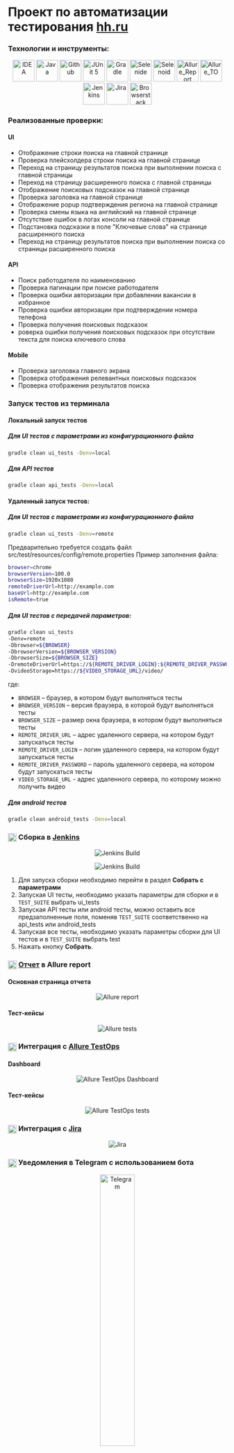 # Проект по автоматизации тестирования [hh.ru](https://hh.ru/)

### Технологии и инструменты:
<p align="center">
<a href="https://www.jetbrains.com/idea/"><img src="images/logos/Intelij_IDEA.svg" width="50" height="50"  alt="IDEA"/></a>
<a href="https://www.java.com/"><img src="images/logos/Java.svg" width="50" height="50"  alt="Java"/></a>
<a href="https://github.com/"><img src="images/logos/Github.svg" width="50" height="50"  alt="Github"/></a>
<a href="https://junit.org/junit5/"><img src="images/logos/JUnit5.svg" width="50" height="50"  alt="JUnit 5"/></a>
<a href="https://gradle.org/"><img src="images/logos/Gradle.svg" width="50" height="50"  alt="Gradle"/></a>
<a href="https://selenide.org/"><img src="images/logos/Selenide.svg" width="50" height="50"  alt="Selenide"/></a>
<a href="https://aerokube.com/selenoid/"><img src="images/logos/Selenoid.svg" width="50" height="50"  alt="Selenoid"/></a>
<a href="https://qameta.io/allure-report/"><img src="images/logos/Allure_Report.svg" width="50" height="50"  alt="Allure_Report"/></a>
<a href="https://qameta.io/"><img src="images/logos/Allure_TO.svg" width="50" height="50"  alt="Allure_TO"/></a>
<a href="https://www.jenkins.io/"><img src="images/logos/Jenkins.svg" width="50" height="50"  alt="Jenkins"/></a>
<a href="https://www.atlassian.com/ru/software/jira/"><img src="images/logos/Jira.svg" width="50" height="50"  alt="Jira"/></a>
<a href="https://www.browserstack.com/"><img src="images/logos/Browserstack.svg" width="50" height="50"  alt="Browserstack"/></a>
</p>

### Реализованные проверки:
#### UI 
* Отображение строки поиска на главной странице
* Проверка плейсхолдера строки поиска на главной странице
* Переход на страницу результатов поиска при выполнении поиска с главной страницы
* Переход на страницу расширенного поиска с главной страницы
* Отображение поисковых подсказок на главной странице
* Проверка заголовка на главной странице
* Отображение popup подтверждения региона на главной странице
* Проверка смены языка на английский на главной странице
* Отсутствие ошибок в логах консоли на главной странице
* Подстановка подсказки в поле "Ключевые слова" на странице расширенного поиска
* Переход на страницу результатов поиска при выполнении поиска со страницы расширенного поиска
#### API
* Поиск работодателя по наименованию
* Проверка пагинации при поиске работодателя
* Проверка ошибки авторизации при добавлении вакансии в избранное
* Проверка ошибки авторизации при подтверждении номера телефона
* Проверка получения поисковых подсказок
* роверка ошибки получения поисковых подсказок при отсутствии текста для поиска ключевого слова
#### Mobile
* Проверка заголовка главного экрана
* Проверка отображения релевантных поисковых подсказок
* Проверка отображения результатов поиска

### Запуск тестов из терминала
#### Локальный запуск тестов
##### Для UI тестов с параметрами из конфигурационного файла
```bash
gradle clean ui_tests -Denv=local
```
##### Для API тестов
```bash
gradle clean api_tests -Denv=local
```
#### Удаленный запуск тестов:
##### Для UI тестов с параметрами из конфигурационного файла
```bash
gradle clean ui_tests -Denv=remote
```
Предварительно требуется создать файл src/test/resources/config/remote.properties
Пример заполнения файла:
```bash
browser=chrome
browserVersion=100.0
browserSize=1920x1080
remoteDriverUrl=http://example.com
baseUrl=http://example.com
isRemote=true
```

##### Для UI тестов с передачей параметров:
```bash
gradle clean ui_tests
-Denv=remote
-Dbrowser=${BROWSER}
-DbrowserVersion=${BROWSER_VERSION}
-DbrowserSize=${BROWSER_SIZE}
-DremoteDriverUrl=https://${REMOTE_DRIVER_LOGIN}:${REMOTE_DRIVER_PASSWORD}@${REMOTE_DRIVER_URL}/wd/hub/
-DvideoStorage=https://${VIDEO_STORAGE_URL}/video/
```
где:
- <code>BROWSER</code> – браузер, в котором будут выполняться тесты
- <code>BROWSER_VERSION</code> – версия браузера, в которой будут выполняться тесты
- <code>BROWSER_SIZE</code> – размер окна браузера, в котором будут выполняться тесты
- <code>REMOTE_DRIVER_URL</code> – адрес удаленного сервера, на котором будут запускаться тесты
- <code>REMOTE_DRIVER_LOGIN</code> – логин удаленного сервера, на котором будут запускаться тесты
- <code>REMOTE_DRIVER_PASSWORD</code> – пароль удаленного сервера, на котором будут запускаться тесты
- <code>VIDEO_STORAGE_URL</code> - адрес удаленного сервера, по которому можно получить видео

##### Для android тестов
```bash
gradle clean android_tests -Denv=local
```

### <img alt="Jenkins" height="20" src="images/logos/Jenkins.svg" width="20" align="center"> Сборка в [Jenkins](https://jenkins.autotests.cloud/job/20-Tadree-hh.ru/)
<p align="center">
<img title="Jenkins Build" src="images/screens/Jenkins.png">
</p>
<p align="center">
<img title="Jenkins Build" src="images/screens/Jenkins_build.png">
</p>

1. Для запуска сборки необходимо перейти в раздел **Собрать с параметрами**
2. Запуская UI тесты, необходимо указать параметры для сборки и
      в <code>TEST_SUITE</code> выбрать ui_tests
3. Запуская API тесты или android тесты, можно оставить все предзаполненные поля, поменяв <code>TEST_SUITE</code>
      соответственно на api_tests или android_tests 
4. Запуская все тесты, необходимо указать параметры сборки для UI тестов и
      в <code>TEST_SUITE</code> выбрать test 
5. Нажать кнопку **Собрать**.

### <img alt="Allure" height="20" src="images/logos/Allure_Report.svg" width="20" align="center"> <a href="https://jenkins.autotests.cloud/job/20-Tadree-hh.ru/45/allure/">Отчет</a> в Allure report
#### Основная страница отчета
<p align="center">
<img title="Allure report" src="images/screens/Allure-report.png">
</p>

#### Тест-кейсы
<p align="center">
<img title="Allure tests" src="images/screens/Allure-tests.png">
</p>

### <img alt="Allure TestOps" height="20" src="images/logos/Allure_TO.svg" width="20" align="center"> Интеграция с [Allure TestOps](https://allure.autotests.cloud/project/3515/dashboards)
#### Dashboard
<p align="center">
<img title="Allure TestOps Dashboard" src="images/screens/Allure-TestOps-dashboard.png">
</p>

#### Тест-кейсы
<p align="center">
<img title="Allure TestOps tests" src="images/screens/Allure-TestOps-tests.png">
</p>

### <img alt="Jira" height="20" src="images/logos/Jira.svg" width="20" align="center"> Интеграция с [Jira](https://jira.autotests.cloud/browse/HOMEWORK-787)
<p align="center">
<img title="Jira" src="images/screens/Jira.png">
</p>

### <img alt="Telegram" height="20" src="images/logos/Telegram.svg" width="20" align="center"> Уведомления в Telegram с использованием бота
<p align="center">
<img title="Telegram" src="images/screens/tg.png" width=40%>
</p>

### <img alt="Selenoid" height="20" src="images/logos/Selenoid.svg" width="20" align="center"> Пример видео выполнения UI теста на Selenoid
<p align="center">
  <img title="Selenoid Video" src="images/screens/video.gif">
</p>

### <img alt="Selenoid" height="20" src="images/logos/Browserstack.svg" width="20" align="center"> Пример видео выполнения android теста в Browserstack
<p align="center">
  <img title="Browserstack Video" src="images/screens/mobile_test.gif" width=60%>
</p>